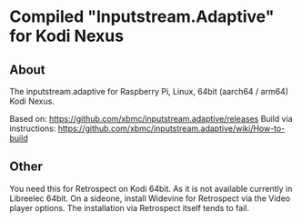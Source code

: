 # Compiled "Inputstream.Adaptive" for Kodi Nexus

## About 
The inputstream.adaptive for Raspberry Pi, Linux, 64bit (aarch64 / arm64) Kodi Nexus.

Based on: https://github.com/xbmc/inputstream.adaptive/releases
Build via instructions: https://github.com/xbmc/inputstream.adaptive/wiki/How-to-build

## Other
You need this for Retrospect on Kodi 64bit. As it is not available currently in Libreelec 64bit. On a sideone, install Widevine for Retrospect via the Video player options. The installation via Retrospect itself tends to fail.
